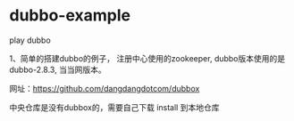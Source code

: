 # dubbo-example
play dubbo

1、简单的搭建dubbo的例子， 注册中心使用的zookeeper, dubbo版本使用的是 dubbo-2.8.3, 当当网版本。

网址：https://github.com/dangdangdotcom/dubbox

中央仓库是没有dubbox的，需要自己下载 install 到本地仓库